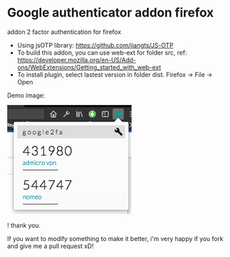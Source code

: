 # Google authenticator addon firefox

addon 2 factor authentication for firefox

- Using jsOTP library: https://github.com/jiangts/JS-OTP
- To build this addon, you can use web-ext for folder src, ref: https://developer.mozilla.org/en-US/Add-ons/WebExtensions/Getting_started_with_web-ext
- To install plugin, select lastest version in folder dist. Firefox -> File -> Open

Demo image:

![google authenticator addon firefox](./screenshot.png)

! thank you.

If you want to modify something to make it better, i'm very happy if you fork and give me a pull request xD!